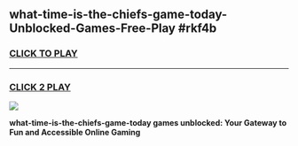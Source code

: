 
## what-time-is-the-chiefs-game-today-Unblocked-Games-Free-Play #rkf4b
<h3>
<a href="https://us.freeplayer.one?title=what-time-is-the-chiefs-game-today&ref=9M">CLICK TO PLAY</a></h3>
<hr>

<h3>
<a href="https://us.freeplayer.one?title=what-time-is-the-chiefs-game-today&ref=9M">CLICK 2 PLAY</a>
  
</h3>

<a href="https://us.freeplayer.one?title=what-time-is-the-chiefs-game-today&ref=9M"><img src="https://clearcache.store/games.png"></a>


**what-time-is-the-chiefs-game-today games unblocked: Your Gateway to Fun and Accessible Online Gaming**
